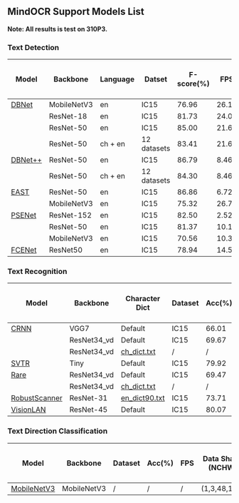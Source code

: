## MindOCR Support Models List

**Note: All results is test on 310P3.**

### Text Detection

| Model | Backbone | Language | Datset | F-score(%) | FPS | Data Shape (NCHW) | Lite convert config txt | Configuration File | Download Link |
|---|---|---|---|---|---|---|---|---|---|
| [DBNet](https://github.com/mindspore-lab/mindocr/tree/main/configs/det/dbnet) | MobileNetV3 | en | IC15 | 76.96 | 26.19 | (1,3,736,1280) | [config.txt]() | [yaml](https://github.com/mindspore-lab/mindocr/tree/main/configs/det/dbnet/db_mobilenetv3_icdar15.yaml) | [mindir]() |
| | ResNet-18 | en | IC15 | 81.73 | 24.04 | (1,3,736,1280) | [config.txt]() | [yaml](https://github.com/mindspore-lab/mindocr/tree/main/configs/det/dbnet/db_r18_icdar15.yaml) | [mindir]() |
| | ResNet-50 | en | IC15 | 85.00 | 21.69 | (1,3,736,1280) | [config.txt]() | [yaml](https://github.com/mindspore-lab/mindocr/tree/main/configs/det/dbnet/db_r50_icdar15.yaml) | [mindir]() |
| | ResNet-50 | ch + en | 12 datasets | 83.41 | 21.69 | (1,3,736,1280) | [config.txt]() | [yaml](https://github.com/mindspore-lab/mindocr/tree/main/configs/det/dbnet/db_r50_icdar15.yaml) | [mindir]() |
| [DBNet++](https://github.com/mindspore-lab/mindocr/tree/main/configs/det/dbnet) | ResNet-50 | en | IC15 | 86.79 | 8.46 | (1,3,1152,2048) | [config.txt]() | [yaml](https://github.com/mindspore-lab/mindocr/tree/main/configs/det/dbnet/dbpp_r50_icdar15.yaml) | [mindir]() |
| | ResNet-50 | ch + en | 12 datasets | 84.30 | 8.46 | (1,3,1152,2048) | [config.txt]() | [yaml](https://github.com/mindspore-lab/mindocr/tree/main/configs/det/dbnet/dbpp_r50_icdar15.yaml) | [mindir]() |
| [EAST](https://github.com/mindspore-lab/mindocr/tree/main/configs/det/east) | ResNet-50 | en | IC15 | 86.86 | 6.72 | (1,3,720,1280) | [config.txt]() | [yaml](https://github.com/mindspore-lab/mindocr/tree/main/configs/det/east/east_r50_icdar15.yaml) | [mindir]() |
| | MobileNetV3 | en | IC15 | 75.32 | 26.77 | (1,3,720,1280) | [config.txt]() | [yaml](https://github.com/mindspore-lab/mindocr/blob/main/configs/det/east/east_mobilenetv3_icdar15.yaml) | [mindir]() |
| [PSENet](https://github.com/mindspore-lab/mindocr/tree/main/configs/det/psenet) | ResNet-152 | en | IC15 | 82.50 | 2.52 | (1,3,1472,2624) | [config.txt]() | [yaml](https://github.com/mindspore-lab/mindocr/tree/main/configs/det/psenet/pse_r152_icdar15.yaml) | [mindir]() |
| | ResNet-50 | en | IC15 | 81.37 | 10.16 | (1,3,736,1312) | [config.txt]() | [yaml](https://github.com/mindspore-lab/mindocr/tree/main/configs/det/psenet/pse_r50_icdar15.yaml) | [mindir]() |
| | MobileNetV3 | en | IC15 | 70.56 | 10.38 | (1,3,736,1312) | [config.txt]() | [yaml](https://github.com/mindspore-lab/mindocr/tree/main/configs/det/psenet/pse_mv3_icdar15.yaml) | [mindir]() |
| [FCENet](https://github.com/mindspore-lab/mindocr/tree/main/configs/det/fcenet) | ResNet50 | en | IC15 | 78.94 | 14.59 | (1,3,736,1280) | [config.txt]() | [yaml](https://github.com/mindspore-lab/mindocr/blob/main/configs/det/fcenet/fce_icdar15.yaml) | [mindir]() |

### Text Recognition

| Model | Backbone | Character Dict | Dataset | Acc(%) | FPS | Data Shape (NCHW) | Lite convert config txt | Configuration File | Download Link |
|---|---|---|---|---|---|---|---|---|---|
| [CRNN](https://github.com/mindspore-lab/mindocr/tree/main/configs/rec/crnn) | VGG7 | Default | IC15 | 66.01 | 465.64 | (1,3,32,100) | [config.txt]() | [yaml](https://github.com/mindspore-lab/mindocr/tree/main/configs/rec/crnn/crnn_vgg7.yaml) | [mindir]() |
| | ResNet34_vd | Default | IC15 | 69.67 | 397.29 | (1,3,32,100) | [config.txt]() | [yaml](https://github.com/mindspore-lab/mindocr/tree/main/configs/rec/crnn/crnn_resnet34.yaml) | [mindir]() |
| | ResNet34_vd | [ch_dict.txt](https://github.com/mindspore-lab/mindocr/tree/main/mindocr/utils/dict/ch_dict.txt) | / | / | / | (1,3,32,320) | [config.txt]() | [yaml](https://github.com/mindspore-lab/mindocr/tree/main/configs/rec/crnn/crnn_resnet34_ch.yaml) | [mindir]() |
| [SVTR](https://github.com/mindspore-lab/mindocr/tree/main/configs/rec/svtr) | Tiny | Default | IC15 | 79.92 | 338.04 | (1,3,64,256) | [config.txt]() | [yaml](https://github.com/mindspore-lab/mindocr/blob/main/configs/rec/svtr/svtr_tiny.yaml) | [mindir]() |
| [Rare](https://github.com/mindspore-lab/mindocr/tree/main/configs/rec/rare) | ResNet34_vd | Default | IC15 | 69.47 | 273.23 | (1,3,32,100) | [config.txt]() | [yaml](https://github.com/mindspore-lab/mindocr/blob/main/configs/rec/rare/rare_resnet34.yaml) | [mindir]() |
| | ResNet34_vd | [ch_dict.txt](https://github.com/mindspore-lab/mindocr/tree/main/mindocr/utils/dict/ch_dict.txt) | / | / | / | (1,3,32,320) | [config.txt]() | [yaml](https://github.com/mindspore-lab/mindocr/blob/main/configs/rec/rare/rare_resnet34_ch.yaml) | [mindir]() |
| [RobustScanner](https://github.com/mindspore-lab/mindocr/tree/main/configs/rec/robustscanner) | ResNet-31 | [en_dict90.txt](https://github.com/mindspore-lab/mindocr/blob/main/mindocr/utils/dict/en_dict90.txt) | IC15 | 73.71 | 22.30 | (1,3,48,160) | [config.txt]() | [yaml](https://github.com/mindspore-lab/mindocr/blob/main/configs/rec/robustscanner/robustscanner_resnet31.yaml) | [mindir]() |
| [VisionLAN](https://github.com/mindspore-lab/mindocr/tree/main/configs/rec/visionlan) | ResNet-45 | Default | IC15 | 80.07 | 321.37 | (1,3,64,256) | [yaml(LA)](https://github.com/mindspore-lab/mindocr/blob/main/configs/rec/visionlan/visionlan_resnet45_LA.yaml) | [mindir(LA)]() |


### Text Direction Classification
| Model | Backbone | Dataset | Acc(%) | FPS | Data Shape (NCHW) | Lite convert config txt | Configuration File | Download Link |
|---|---|---|---|---|---|---|---|---|
| [MobileNetV3](https://github.com/mindspore-lab/mindocr/tree/main/configs/cls/mobilenetv3) | MobileNetV3 | / | / | / | (1,3,48,192) | [config.txt]() | [yaml](https://github.com/mindspore-lab/mindocr/tree/main/configs/cls/mobilenetv3/cls_mv3.yaml) | [mindir]() |
